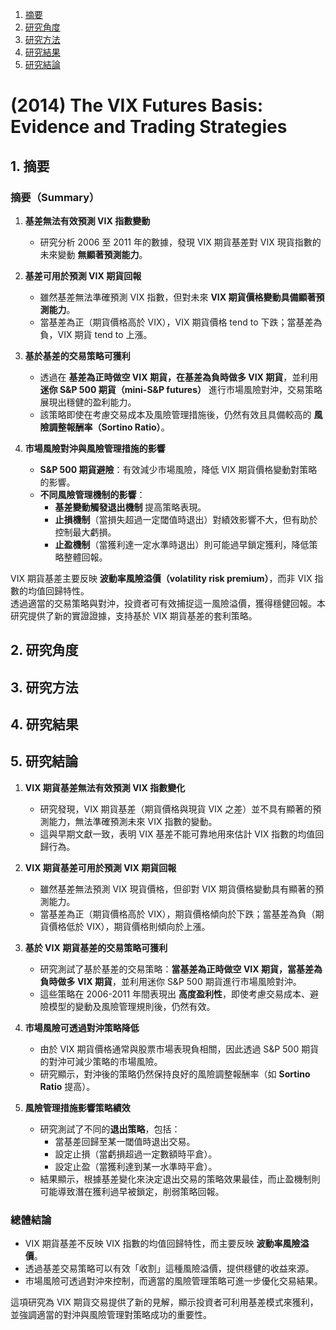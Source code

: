 1. [摘要](#S1)
2. [研究角度](#S2)
3. [研究方法](#S3)
4. [研究結果](#S4)
5. [研究結論](#S5)

# (2014) The VIX Futures Basis: Evidence and Trading Strategies

<a name="S1"></a>
## 1. **摘要**

### **摘要（Summary）**

1. **基差無法有效預測 VIX 指數變動**  
   - 研究分析 2006 至 2011 年的數據，發現 VIX 期貨基差對 VIX 現貨指數的未來變動 **無顯著預測能力**。

2. **基差可用於預測 VIX 期貨回報**  
   - 雖然基差無法準確預測 VIX 指數，但對未來 **VIX 期貨價格變動具備顯著預測能力**。
   - 當基差為正（期貨價格高於 VIX），VIX 期貨價格 tend to 下跌；當基差為負，VIX 期貨 tend to 上漲。

3. **基於基差的交易策略可獲利**  
   - 透過在 **基差為正時做空 VIX 期貨，在基差為負時做多 VIX 期貨**，並利用 **迷你 S&P 500 期貨（mini-S&P futures）** 進行市場風險對沖，交易策略展現出穩健的盈利能力。
   - 該策略即使在考慮交易成本及風險管理措施後，仍然有效且具備較高的 **風險調整報酬率（Sortino Ratio）**。

4. **市場風險對沖與風險管理措施的影響**  
   - **S&P 500 期貨避險**：有效減少市場風險，降低 VIX 期貨價格變動對策略的影響。
   - **不同風險管理機制的影響**：
     - **基差變動觸發退出機制** 提高策略表現。
     - **止損機制**（當損失超過一定閾值時退出）對績效影響不大，但有助於控制最大虧損。
     - **止盈機制**（當獲利達一定水準時退出）則可能過早鎖定獲利，降低策略整體回報。

VIX 期貨基差主要反映 **波動率風險溢價（volatility risk premium）**，而非 VIX 指數的均值回歸特性。  
透過適當的交易策略與對沖，投資者可有效捕捉這一風險溢價，獲得穩健回報。本研究提供了新的實證證據，支持基於 VIX 期貨基差的套利策略。


<a name="S2"></a>
## 2. **研究角度**

<a name="S3"></a>
## 3. **研究方法**

<a name="S4"></a>
## 4. **研究結果**

<a name="S5"></a>
## 5. **研究結論**

1. **VIX 期貨基差無法有效預測 VIX 指數變化**  
   - 研究發現，VIX 期貨基差（期貨價格與現貨 VIX 之差）並不具有顯著的預測能力，無法準確預測未來 VIX 指數的變動。
   - 這與早期文獻一致，表明 VIX 基差不能可靠地用來估計 VIX 指數的均值回歸行為。

2. **VIX 期貨基差可用於預測 VIX 期貨回報**  
   - 雖然基差無法預測 VIX 現貨價格，但卻對 VIX 期貨價格變動具有顯著的預測能力。
   - 當基差為正（期貨價格高於 VIX），期貨價格傾向於下跌；當基差為負（期貨價格低於 VIX），期貨價格則傾向於上漲。

3. **基於 VIX 期貨基差的交易策略可獲利**  
   - 研究測試了基於基差的交易策略：**當基差為正時做空 VIX 期貨，當基差為負時做多 VIX 期貨**，並利用迷你 S&P 500 期貨進行市場風險對沖。
   - 這些策略在 2006-2011 年間表現出 **高度盈利性**，即使考慮交易成本、避險模型的變動及風險管理規則後，仍然有效。

4. **市場風險可透過對沖策略降低**  
   - 由於 VIX 期貨價格通常與股票市場表現負相關，因此透過 S&P 500 期貨的對沖可減少策略的市場風險。
   - 研究顯示，對沖後的策略仍然保持良好的風險調整報酬率（如 **Sortino Ratio** 提高）。

5. **風險管理措施影響策略績效**  
   - 研究測試了不同的**退出策略**，包括：
     - 當基差回歸至某一閾值時退出交易。
     - 設定止損（當虧損超過一定數額時平倉）。
     - 設定止盈（當獲利達到某一水準時平倉）。
   - 結果顯示，根據基差變化來決定退出交易的策略效果最佳，而止盈機制則可能導致潛在獲利過早被鎖定，削弱策略回報。

### **總體結論**
- VIX 期貨基差不反映 VIX 指數的均值回歸特性，而主要反映 **波動率風險溢價**。
- 透過基差交易策略可以有效「收割」這種風險溢價，提供穩健的收益來源。
- 市場風險可透過對沖來控制，而適當的風險管理策略可進一步優化交易結果。

這項研究為 VIX 期貨交易提供了新的見解，顯示投資者可利用基差模式來獲利，並強調適當的對沖與風險管理對策略成功的重要性。